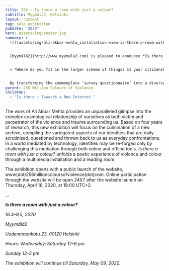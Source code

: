 ```yaml
---
title: 256 ~ Is there a room with just a colour?
subtitle: Myymälä2, Helsinki
layout: content
tag: solo exhibition
pubdate: "2020"
hero: assets/img/poster.jpg
summary: >-
  ![](assets/img/ali-akbar-mehta_installation-view-is-there-a-room-with-just-a-colour-myymala2-helsinki-2020.jpg)


  [Myymälä2](http://www.myymala2.com) is pleased to announce *Is there a room with just a colour?* an exhibition by artist Ali Akbar Mehta that invites online and on-site audiences to participate and become co-creators of a living archive that represents colours of violence.


  > *Where do you fit in the larger scheme of things? Is your citizenship made doubtful? Is your right to live questioned? Does the question, ‘Where are you from?’, seem like a violent intrusion normalized through repetition?* 


  By transforming the commonplace ‘survey questionnaire’ into a diverse communication interface, the project subverts the problematic usage of questionnaires as bureaucratic tools for data collection. With particular emphasis on questions of gender, sexuality, class, and citizenship, it reveals the presence of violence – in routine everyday questions, and in everyday life. Through 50 questions gathered from various bureaucratic forms, the project facilitates an ‘encounter of equals’ and serves as a witness, a therapist, and a mirror, creating a new vocabulary of colour in the context of violence.
parent: 256 Million Colours of Violence
children:
  - "Is there ~ Towards a New Internet "
---
```



[](http://www.myymala2.com)

[](http://www.myymala2.com)The work of Ali Akbar Mehta provides an unparalleled glimpse into the complex cosmological relationship of ourselves as both victim and perpetrator of the violence and trauma surrounding us. Based on four years of research, this new exhibition will focus on the culmination of a new archive, compiling the variegated aspects of our identities that are daily scrutinized, questioned and thrown back to us as everyday confrontations. In a world mediated by technology, identities may be re-forged only by challenging this mediation through both online and offline tools. *Is there a room with just a colour?* unfolds a poetic experience of violence and colour through a multimedia installation and a reading room.

The exhibition opens with a public launch of the website, www(dot)256millioncoloursofviolence(dot)com. Online participation through the website will be open 24X7 after the website launch on Thursday, April 16, 2020, at 18:00 UTC+2. 

...

***Is there a room with just a colour?***

*16.4–9.5, 2020*

*Myymälä2*

*Uudenmaankatu 23, 00120 Helsinki*

*Hours: Wednesday–Saturday 12–6 pm*

*Sunday 12–5 pm*

*The exhibition will continue till Saturday, May 09, 2020.*